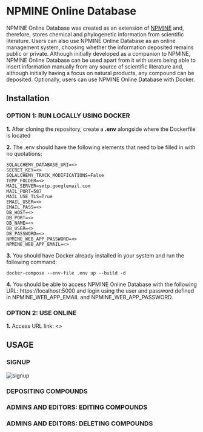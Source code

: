 # NPMINE Online Database


NPMINE Online Database was created as an extension of [NPMINE](https://github.com/computational-chemical-biology/npmine) and, therefore, stores chemical and phylogenetic information from scientific literature. Users can also use NPMINE Online Database as an online management system, choosing whether the information deposited remains public or private. Although initially developed as a companion to NPMINE, NPMINE Online Database can be used apart from it with users being able to insert information manually from any source of scientific literature and, although initially having a focus on natural products, any compound can be deposited. Optionally, users can use NPMINE Online Database with Docker.


## Installation

### OPTION 1: RUN LOCALLY USING DOCKER

**1.** After cloning the repository, create a **.env** alongside where the Dockerfile is located

**2.** The .env should have the following elements that need to be filled in with no quotations:

```
SQLALCHEMY_DATABASE_URI=<>
SECRET_KEY=<>
SQLALCHEMY_TRACK_MODIFICATIONS=False
TEMP_FOLDER=<>
MAIL_SERVER=smtp.googlemail.com
MAIL_PORT=587
MAIL_USE_TLS=True
EMAIL_USER=<>
EMAIL_PASS=<>
DB_HOST=<>
DB_PORT=<>
DB_NAME=<>
DB_USER=<>
DB_PASSWORD=<>
NPMINE_WEB_APP_PASSWORD=<>
NPMINE_WEB_APP_EMAIL=<>
```

**3.** You should have Docker already installed in your system and run the following command: 

```docker-compose --env-file .env up --build -d```

**4.** You should be able to access NPMINE Online Database with the following URL: https://localhost:5000 and login using the user and password defined in NPMINE_WEB_APP_EMAIL and NPMINE_WEB_APP_PASSWORD.

### OPTION 2: USE ONLINE


**1.** Access URL link: <>


## USAGE

### SIGNUP

![signup](./images/signup.gif)

### DEPOSITING COMPOUNDS

### ADMINS AND EDITORS: EDITING COMPOUNDS

### ADMINS AND EDITORS: DELETING COMPOUNDS